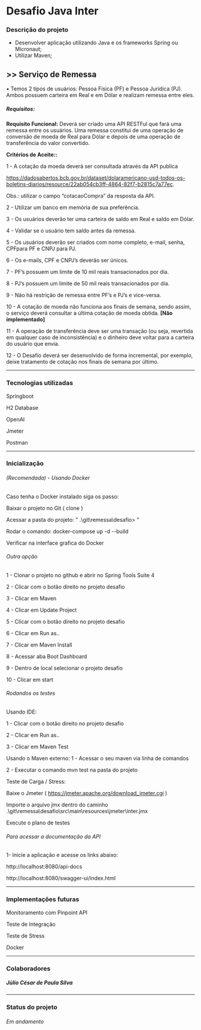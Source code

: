 # Desafio Java Inter

### Descrição do projeto

- Desenvolver aplicação utilizando Java e os frameworks Spring ou Micronaut;
- Utilizar Maven;

## >>  Serviço de Remessa

• Temos 2 tipos de usuários: Pessoa Física (PF) e Pessoa Jurídica (PJ). 
Ambos possuem carteira em Real e em Dólar e realizam remessa entre eles.

##### Requisitos:
**Requisito Funcional:** Deverá ser criado uma API RESTFul que fará uma remessa entre os usuários. Uma remessa constitui de uma operação de conversão de moeda de Real para Dólar e depois de uma operação de transferência do valor convertido.

**Critérios de Aceite::**

1 -  A cotação da moeda deverá ser consultada através da API publica

https://dadosabertos.bcb.gov.br/dataset/dolaramericano-usd-todos-os-boletins-diarios/resource/22ab054cb3ff-4864-82f7-b2815c7a77ec.

Obs.: utilizar o campo “cotacaoCompra” da resposta da API.

2 - Utilizar um banco em memória de sua preferência.

3 - Os usuários deverão ter uma carteira de saldo em Real e saldo em Dólar.

4 - Validar se o usuário tem saldo antes da remessa.

5 - Os usuários deverão ser criados com nome completo, e-mail, senha, CPFpara PF e CNPJ para PJ.

6 -  Os e-mails, CPF e CNPJ’s deverão ser únicos.

7 - PF’s possuem um limite de 10 mil reais transacionados por dia.

8 - PJ’s possuem um limite de 50 mil reais transacionados por dia.

9 - Não há restrição de remessa entre PF’s e PJ’s e vice-versa.

10 - A cotação de moeda não funciona aos finais de semana, sendo assim, o serviço deverá consultar a última cotação de moeda obtida.
**[Não implementado]**

11 -  A operação de transferência deve ser uma transação (ou seja, revertida em qualquer caso de inconsistência) e o dinheiro deve voltar para a carteira do usuário que envia.

12 - O Desafio deverá ser desenvolvido de forma incremental, por exemplo, deixe tratamento de cotação nos finais de semana por último.

------------
### Tecnologias utilizadas

Springboot

H2 Database

OpenAI

Jmeter

Postman


------------
### Inicialização

######  (Recomendada) - Usando Docker


Caso tenha o Docker instalado siga os passo:

Baixar o projeto no Git ( clone )

Acessar a pasta do projeto: " .\git\remessa\desafio> "

Rodar o comando: docker-compose up -d --build

Verificar na interface grafica do Docker


###### Outra opção

1 - Clonar o projeto no github e abrir no Spring Tools Suite 4

2 - Clicar com o botão direito no projeto desafio

3 - Clicar em Maven

4 - Clicar em Update Project

5 - Clicar com o botão direito no projeto desafio

6 - Clicar em Run as..

7 - Clicar em Maven Install

8 - Acessar aba Boot Dashboard

9 - Dentro de local selecionar o projeto desafio

10 - Clicar em start



###### Rodandos os testes

Usando IDE:

1 - Clicar com o botão direito no projeto desafio

2 - Clicar em Run as..

3 - Clicar em Maven Test


Usando o Maven externo:
1 - Acessar o seu maven via linha de comandos

2 - Executar o comando mvn test na pasta do projeto


Teste de Carga / Stress:

Baixe o Jmeter ( https://jmeter.apache.org/download_jmeter.cgi )

Importe o arquivo jmx dentro do caminho .\git\remessa\desafio\src\main\resources\jmeter\inter.jmx

Execute o plano de testes



###### Para acessar a documentação da API

1- Inicie a aplicação e acesse os links abaixo:

http://localhost:8080/api-docs

http://localhost:8080/swagger-ui/index.html


------------
### Implementações futuras

Monitoramento com Pinpoint API

Teste de Integração

Teste de Stress

Docker


------------
### Colaboradores

##### Júlio César de Paula Silva

------------
### Status do projeto

###### Em andamento
